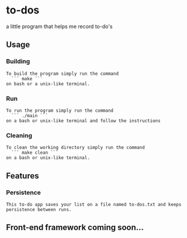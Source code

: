 # to-dos
a little program that helps me record to-do's  

## Usage 

  ### Building
  
    To build the program simply run the command
      ``` make ```
    on bash or a unix-like terminal. 
  
  ### Run 
  
    To run the program simply run the command
      ``` ./main ``` 
    on a bash or unix-like terminal and follow the instructions
  
  ### Cleaning
  
    To clean the working directory simply run the command 
      ``` make clean ``` 
    on a bash or unix-like terminal. 
  
## Features

  ### Persistence
  
    This to-do app saves your list on a file named to-dos.txt and keeps persistence between runs. 
    
## Front-end framework coming soon...
